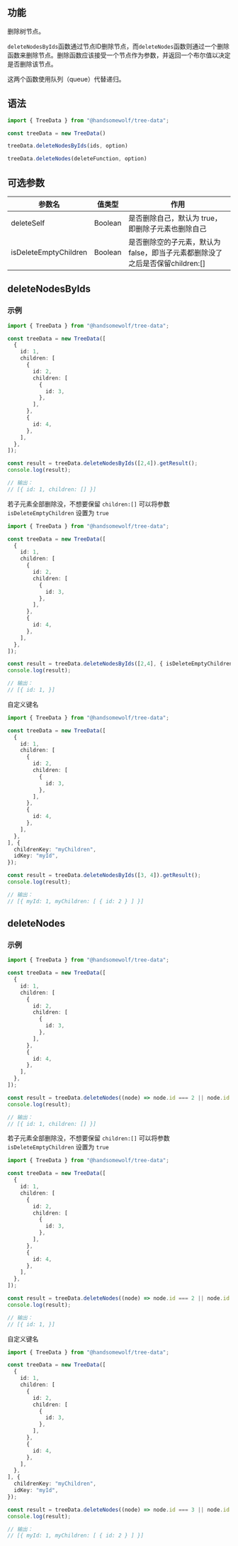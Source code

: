 ## 功能

删除树节点。

`deleteNodesByIds`函数通过节点ID删除节点，而`deleteNodes`函数则通过一个删除函数来删除节点。删除函数应该接受一个节点作为参数，并返回一个布尔值以决定是否删除该节点。

这两个函数使用队列（queue）代替递归。

## 语法

```TypeScript
import { TreeData } from "@handsomewolf/tree-data";

const treeData = new TreeData()

treeData.deleteNodesByIds(ids, option)

treeData.deleteNodes(deleteFunction, option)
```

## 可选参数

| 参数名 | 值类型 | 作用 |
| --- | --- | --- |
| deleteSelf | Boolean | 是否删除自己，默认为 true，即删除子元素也删除自己 |
| isDeleteEmptyChildren | Boolean | 是否删除空的子元素，默认为 false，即当子元素都删除没了之后是否保留children:[] |

## deleteNodesByIds

### 示例

```TypeScript
import { TreeData } from "@handsomewolf/tree-data";

const treeData = new TreeData([
  {
    id: 1,
    children: [
      {
        id: 2,
        children: [
          {
            id: 3,
          },
        ],
      },
      {
        id: 4,
      },
    ],
  },
]);

const result = treeData.deleteNodesByIds([2,4]).getResult();
console.log(result);

// 输出：
// [{ id: 1, children: [] }]
```

若子元素全部删除没，不想要保留 `children:[]` 可以将参数 `isDeleteEmptyChildren` 设置为 `true`

```TypeScript
import { TreeData } from "@handsomewolf/tree-data";

const treeData = new TreeData([
  {
    id: 1,
    children: [
      {
        id: 2,
        children: [
          {
            id: 3,
          },
        ],
      },
      {
        id: 4,
      },
    ],
  },
]);

const result = treeData.deleteNodesByIds([2,4], { isDeleteEmptyChildren: true }).getResult();
console.log(result);

// 输出：
// [{ id: 1, }]
```

自定义键名

```TypeScript
import { TreeData } from "@handsomewolf/tree-data";

const treeData = new TreeData([
  {
    id: 1,
    children: [
      {
        id: 2,
        children: [
          {
            id: 3,
          },
        ],
      },
      {
        id: 4,
      },
    ],
  },
], {
  childrenKey: "myChildren",
  idKey: "myId",
});

const result = treeData.deleteNodesByIds([3, 4]).getResult();
console.log(result);

// 输出：
// [{ myId: 1, myChildren: [ { id: 2 } ] }]
```

## deleteNodes


### 示例

```TypeScript
import { TreeData } from "@handsomewolf/tree-data";

const treeData = new TreeData([
  {
    id: 1,
    children: [
      {
        id: 2,
        children: [
          {
            id: 3,
          },
        ],
      },
      {
        id: 4,
      },
    ],
  },
]);

const result = treeData.deleteNodes((node) => node.id === 2 || node.id === 4).getResult();
console.log(result);

// 输出：
// [{ id: 1, children: [] }]
```

若子元素全部删除没，不想要保留 `children:[]` 可以将参数 `isDeleteEmptyChildren` 设置为 `true`

```TypeScript
import { TreeData } from "@handsomewolf/tree-data";

const treeData = new TreeData([
  {
    id: 1,
    children: [
      {
        id: 2,
        children: [
          {
            id: 3,
          },
        ],
      },
      {
        id: 4,
      },
    ],
  },
]);

const result = treeData.deleteNodes((node) => node.id === 2 || node.id === 4, { isDeleteEmptyChildren: true }).getResult();
console.log(result);

// 输出：
// [{ id: 1, }]
```

自定义键名

```TypeScript
import { TreeData } from "@handsomewolf/tree-data";

const treeData = new TreeData([
  {
    id: 1,
    children: [
      {
        id: 2,
        children: [
          {
            id: 3,
          },
        ],
      },
      {
        id: 4,
      },
    ],
  },
], {
  childrenKey: "myChildren",
  idKey: "myId",
});

const result = treeData.deleteNodes((node) => node.id === 3 || node.id === 4).getResult();
console.log(result);

// 输出：
// [{ myId: 1, myChildren: [ { id: 2 } ] }]
```